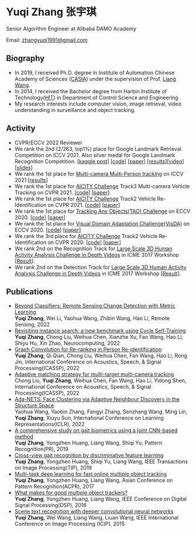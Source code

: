 # Yuqi Zhang 张宇琪

Senior Algorithm Engineer at Alibaba DAMO Academy

Email: zhangyuqi1991@gmail.com

## Biography

- In 2019, I received Ph.D. degree in Institute of Automation Chinese Academy of Sciences ([CASIA](http://www.ia.cas.cn/)) under the supervision of Prof. [Liang Wang](http://www.ia.cas.cn/sourcedb_ia_cas/cn/iaexpert/201010/t20101013_2986122.html).
- In 2014, I received the Bachelor degree from Harbin Institute of Technology([HIT](http://en.hit.edu.cn/)) in Department of Control Science and Engineering.
- My research interests include computer vision, image retrieval, video understanding in surveillance and object tracking.



## Activity

- CVPR/ECCV 2022 Reviewer
- We rank the 2nd (2/263, top1%) place for Google Landmark Retrieval Competition on ICCV 2021. Also silver medal for Google Landmark Recognition Competition.  [[kaggle post](https://www.kaggle.com/c/landmark-retrieval-2021/discussion/277273)] [[code](https://github.com/WesleyZhang1991/Google_Landmark_Retrieval_2021_2nd_Place_Solution)] [[paper](https://github.com/WesleyZhang1991/Google_Landmark_Retrieval_2021_2nd_Place_Solution/blob/master/ILR2021_2nd_solution.pdf)] [[results](https://www.kaggle.com/c/landmark-retrieval-2021/leaderboard)][[video](https://www.youtube.com/watch?v=bkT2Judxf_s)][[slides](https://github.com/WesleyZhang1991/Google_Landmark_Retrieval_2021_2nd_Place_Solution/blob/master/ILR21_RET_2nd-slides.pdf)]
- We rank the 1st place for [Multi-camera Multi-Person tracking](https://iccv2021-mmp.github.io/) on ICCV 2021 [[results](https://competitions.codalab.org/competitions/33729#results)]
- We rank the 1st place for [AICITY Challenge](https://www.aicitychallenge.org/) Track3 Multi-camera Vehicle Tracking on CVPR 2021. [[code](https://github.com/LCFractal/AIC21-MTMC)] [[paper](https://openaccess.thecvf.com/content/CVPR2021W/AICity/papers/Liu_City-Scale_Multi-Camera_Vehicle_Tracking_Guided_by_Crossroad_Zones_CVPRW_2021_paper.pdf)]
- We rank the 1st place for [AICITY Challenge](https://www.aicitychallenge.org/) Track2 Vehicle Re-Identification on CVPR 2021. [[code](https://github.com/michuanhaohao/AICITY2021_Track2_DMT)] [[paper](https://openaccess.thecvf.com/content/CVPR2021W/AICity/papers/Luo_An_Empirical_Study_of_Vehicle_Re-Identification_on_the_AI_City_CVPRW_2021_paper.pdf)]
- We rank the 1st place for [Tracking Any Objects(TAO) Challenge](https://motchallenge.net/results/TAO_Challenge/) on ECCV 2020. [[code](https://github.com/feiaxyt/Winner_ECCV20_TAO)] [[paper](https://arxiv.org/abs/2101.08040)]
- We rank the 1st place for [Visual Domain Adaptation Challenge(VisDA)](http://ai.bu.edu/visda-2020/) on ECCV 2020. [[code](https://github.com/vimar-gu/Bias-Eliminate-DA-ReID)] [[paper](https://arxiv.org/abs/2012.13498)]
- We rank the 3rd place for [AICITY Challenge](https://www.aicitychallenge.org/2020-ai-city-challenge/) Track2 Vehicle Re-Identification on CVPR 2020. [[code](https://github.com/heshuting555/AICITY2020_DMT_VehicleReID)] [[paper](https://openaccess.thecvf.com/content_CVPRW_2020/papers/w35/He_Multi-Domain_Learning_and_Identity_Mining_for_Vehicle_Re-Identification_CVPRW_2020_paper.pdf)]
- We rank 2nd on the Recognition Track for [Large Scale 3D Human Activity Analysis Challenge in Depth Videos](http://www.icst.pku.edu.cn/struct/icmew2017/index.html) in ICME 2017 Workshop [[Result](http://www.icst.pku.edu.cn/struct/icmew2017/result.html)].
- We rank 2nd on the Detection Track for [Large Scale 3D Human Activity Analysis Challenge in Depth Videos](http://www.icst.pku.edu.cn/struct/icmew2017/index.html) in ICME 2017 Workshop [[Result](http://www.icst.pku.edu.cn/struct/icmew2017/result.html)].

## Publications

- [Beyond Classifiers: Remote Sensing Change Detection with Metric Learning](https://www.mdpi.com/2072-4292/14/18/4478)  
  **Yuqi Zhang**, Wei Li, Yaohua Wang, Zhibin Wang, Hao Li, Remote Sensing, 2022
- [Revisiting instance search: a new benchmark using Cycle Self-Training](https://www.sciencedirect.com/science/article/abs/pii/S0925231222007445)  
  **Yuqi Zhang**, Chong Liu, Weihua Chen, Xianzhe Xu, Fan Wang, Hao Li, Shiyu Hu, Xin Zhao, Neurocomputing, 2022
- [Graph Convolution for Re-ranking in Person Re-identification](https://ieeexplore.ieee.org/document/9747298)  
  **Yuqi Zhang**, Qi Qian, Chong Liu, Weihua Chen, Fan Wang, Hao Li, Rong Jin, International Conference on Acoustics, Speech, & Signal Processing(ICASSP), 2022
- [Adaptive matching strategy for multi-target multi-camera tracking](https://ieeexplore.ieee.org/document/9746851)  
  Chong Liu, **Yuqi Zhang**, Weihua Chen, Fan Wang, Hao Li, Yidong Shen, International Conference on Acoustics, Speech, & Signal Processing(ICASSP), 2022
- [Ada-NETS: Face Clustering via Adaptive Neighbour Discovery in the Structure Space](https://arxiv.org/abs/2202.03800)  
  Yaohua Wang, Yaobin Zhang, Fangyi Zhang, Senzhang Wang, Ming Lin, **Yuqi Zhang**, Xiuyu Sun, International Conference on Learning Representations(ICLR), 2022
- [A comprehensive study on gait biometrics using a joint CNN-based method](https://www.sciencedirect.com/science/article/abs/pii/S0031320319301694)  
  **Yuqi Zhang**, Yongzhen Huang, Liang Wang, Shiqi Yu, Pattern Recognition(PR), 2019
- [Cross-view gait recognition by discriminative feature learning](https://ieeexplore.ieee.org/abstract/document/8759096)  
  **Yuqi Zhang**, Yongzhen Huang, Shiqi Yu, Liang Wang, IEEE Transactions on Image Processing(TIP), 2019
- [Multi-task deep learning for fast online multiple object tracking](https://ieeexplore.ieee.org/abstract/document/8575813)  
  **Yuqi Zhang**, Yongzhen Huang, Liang Wang, Asian Conference on Pattern Recognition(ACPR), 2017
- [What makes for good multiple object trackers?](https://ieeexplore.ieee.org/abstract/document/7868601)  
  **Yuqi Zhang**, Yongzhen Huang, Liang Wang, IEEE Conference on Digital Signal Processing(DSP), 2016
- [Scene text recognition with deeper convolutional neural networks](https://ieeexplore.ieee.org/abstract/document/7351229)  
  **Yuqi Zhang,** Wei Wang, Liang Wang, Liuan Wang, IEEE International Conference on Image Processing (ICIP), 2015
